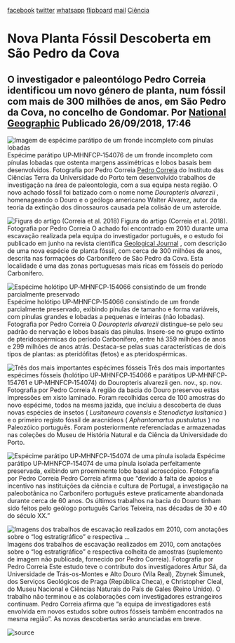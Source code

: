 [facebook](https://www.facebook.com/sharer/sharer.php?u=https%3A%2F%2Fwww.natgeo.pt%2Fciencia%2F2018%2F09%2Fnova-planta-fossil-descoberta-em-sao-pedro-da-cova) [twitter](https://twitter.com/share?url=https%3A%2F%2Fwww.natgeo.pt%2Fciencia%2F2018%2F09%2Fnova-planta-fossil-descoberta-em-sao-pedro-da-cova&via=natgeo&text=Nova%20Planta%20F%C3%B3ssil%20Descoberta%20em%20S%C3%A3o%20Pedro%20da%20Cova) [whatsapp](https://web.whatsapp.com/send?text=https%3A%2F%2Fwww.natgeo.pt%2Fciencia%2F2018%2F09%2Fnova-planta-fossil-descoberta-em-sao-pedro-da-cova) [flipboard](https://share.flipboard.com/bookmarklet/popout?v=2&title=Nova%20Planta%20F%C3%B3ssil%20Descoberta%20em%20S%C3%A3o%20Pedro%20da%20Cova&url=https%3A%2F%2Fwww.natgeo.pt%2Fciencia%2F2018%2F09%2Fnova-planta-fossil-descoberta-em-sao-pedro-da-cova) [mail](mailto:?subject=NatGeo&body=https%3A%2F%2Fwww.natgeo.pt%2Fciencia%2F2018%2F09%2Fnova-planta-fossil-descoberta-em-sao-pedro-da-cova%20-%20Nova%20Planta%20F%C3%B3ssil%20Descoberta%20em%20S%C3%A3o%20Pedro%20da%20Cova) [Ciência](https://www.natgeo.pt/ciencia) 
# Nova Planta Fóssil Descoberta em São Pedro da Cova 
## O investigador e paleontólogo Pedro Correia identificou um novo género de planta, num fóssil com mais de 300 milhões de anos, em São Pedro da Cova, no concelho de Gondomar. Por [National Geographic](https://www.natgeo.pt/autor/national-geographic) Publicado 26/09/2018, 17:46 
![Imagem de espécime parátipo de um fronde incompleto com pínulas lobadas](img/files_styles_image_00_public_douropteris_0alvarezii_par_aacute_tipo.jpg)
Espécime parátipo UP‐MHNFCP‐154076 de um fronde incompleto com pínulas lobadas que ostenta margens assimétricas e lobos basais bem desenvolvidos. Fotografia por Pedro Correia [Pedro Correia](https://www.researchgate.net/profile/Pedro_Correia3) do Instituto das Ciências Terra da Universidade do Porto tem desenvolvido trabalhos de investigação na área de paleontologia, com a sua equipa nesta região. O novo achado fóssil foi batizado com o nome nome _Douropteris alvarezii_ , homenageando o Douro e o geólogo americano Walter Alvarez, autor da teoria da extinção dos dinossauros causada pela colisão de um asteroide. 

![Figura do artigo (Correia et al. 2018)](img/files_styles_image_00_public_figure_0_0_correia_0et_0al_0_01.jpg)
Figura do artigo (Correia et al. 2018). Fotografia por Pedro Correia O achado foi encontrado em 2010 durante uma escavação realizada pela equipa do investigador português, e o estudo foi publicado em junho na revista científica [Geological Journal](https://onlinelibrary.wiley.com/doi/abs/10.1002/gj.3251) , com descrição de uma nova espécie de planta fóssil, com cerca de 300 milhões de anos, descrita nas formações do Carbonífero de São Pedro da Cova. Esta localidade é uma das zonas portuguesas mais ricas em fósseis do período Carbonífero. 

![Espécime holótipo UP‐MHNFCP‐154066 consistindo de um fronde parcialmente preservado](img/files_styles_image_00_public_douropteris_0alvarezii_hol_oacute_tipo_1.jpg)
Espécime holótipo UP‐MHNFCP‐154066 consistindo de um fronde parcialmente preservado, exibindo pínulas de tamanho e forma variáveis, com pínulas grandes e lobadas a pequenas e inteiras (não lobadas). Fotografia por Pedro Correia O _Douropteris alvarezii_ distingue-se pelo seu padrão de nervação e lobos basais das pínulas. Insere-se no grupo extinto de pteridospérmicas do período Carbonífero, entre há 359 milhões de anos e 299 milhões de anos atrás. Destaca-se pelas suas características de dois tipos de plantas: as pteridófitas (fetos) e as pteridospérmicas. 

![Três dos mais importantes espécimes fósseis](img/files_styles_image_00_public_esquema_0foto_0douropteris_0alvarezii_0com_0esp_eacute_cimes_0hol_oacute_tipo_0e_0par_aacute_tipos.jpg)
Três dos mais importantes espécimes fósseis (holótipo UP‐MHNFCP‐154066 e parátipos UP‐MHNFCP‐154761 e UP‐MHNFCP‐154074) do Douropteris alvarezii gen. nov., sp. nov. Fotografia por Pedro Correia A região da bacia do Douro preservou estas impressões em xisto laminado. Foram recolhidas cerca de 100 amostras do novo espécime, todos na mesma jazida, que incluiu a descoberta de duas novas espécies de insetos ( _Lusitaneura covensis_ e _Stenodictya lusitanica_ ) e o primeiro registo fóssil de aracnídeos ( _Aphantomartus pustulatus_ ) no Paleozóico português. Foram posteriormente referenciadas e armazenadas nas coleções do Museu de História Natural e da Ciência da Universidade do Porto. 

![Espécime parátipo UP‐MHNFCP‐154074 de uma pínula isolada](img/files_styles_image_00_public_douropteris_0alvarezii_par_aacute_tipo_0exibindo_0p_iacute_nula_0isolada_0com_0um_0proeminente_0lobo_0basal.jpg)
Espécime parátipo UP‐MHNFCP‐154074 de uma pínula isolada perfeitamente preservada, exibindo um proeminente lobo basal acroscópico. Fotografia por Pedro Correia Pedro Correia afirma que “devido à falta de apoios e incentivo nas instituições da ciência e cultura de Portugal, a investigação na paleobotânica no Carbonífero português esteve praticamente abandonada durante cerca de 60 anos. Os últimos trabalhos na bacia do Douro tinham sido feitos pelo geólogo português Carlos Teixeira, nas décadas de 30 e 40 do século XX.” 

![Imagens dos trabalhos de escavação realizados em 2010, com anotações sobre o “log estratigráfico” e respectiva ...](img/files_styles_image_00_public_figure_0_0supplement_s_atilde_o_0pedro_0da_0cova_outcrop.jpg)
Imagens dos trabalhos de escavação realizados em 2010, com anotações sobre o “log estratigráfico” e respectiva colheita de amostras (suplemento de imagem não publicada, fornecido por Pedro Correia). Fotografia por Pedro Correia Este estudo teve o contributo dos investigadores Artur Sá, da Universidade de Trás-os-Montes e Alto Douro (Vila Real), Zbynek Šimunek, dos Serviços Geológicos de Praga (República Checa), e Christopher Cleal, do Museu Nacional e Ciências Naturais do País de Gales (Reino Unido). O trabalho não terminou e as colaborações com investigadores estrangeiros continuam. Pedro Correia afirma que “a equipa de investigadores está envolvida em novos estudos sobre outros fósseis também encontrados na mesma região”. As novas descobertas serão anunciadas em breve. 



![source](https://www.natgeo.pt/ciencia/2018/09/nova-planta-fossil-descoberta-em-sao-pedro-da-cova)
